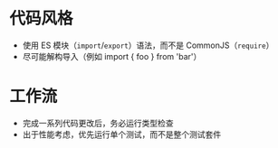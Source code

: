 # 代码风格
- 使用 ES 模块（`import`/`export`）语法，而不是 CommonJS（`require`）
- 尽可能解构导入（例如 import { foo } from 'bar'）

# 工作流
- 完成一系列代码更改后，务必运行类型检查
- 出于性能考虑，优先运行单个测试，而不是整个测试套件